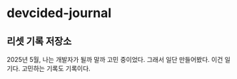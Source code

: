 # devcided-journal
## 리셋 기록 저장소
2025년 5월, 나는 개발자가 될까 말까 고민 중이었다.
그래서 일단 만들어봤다.
이건 일기다. 고민하는 기록도 기록이다.
